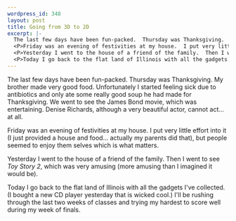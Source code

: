 ```yaml
--- 
wordpress_id: 348
layout: post
title: Going from 3D to 2D
excerpt: |-
  The last few days have been fun-packed.  Thursday was Thanksgiving.  My brother made very good food.  Unfortunately I started feeling sick due to antibiotics and only ate some really good soup he had made for Thanksgiving.  We went to see the James Bond movie, which was entertaining.  Denise Richards, although a very beautiful actor, cannot act... at all.
  <P>Friday was an evening of festivities at my house.  I put very little effort into it (I just provided a house and food... actually my parents did that), but people seemed to enjoy them selves which is what matters.
  <P>Yesterday I went to the house of a friend of the family.  Then I went to see <I>Toy Story 2</I>, which was very amusing (more amusing than I imagined it would be).
  <P>Today I go back to the flat land of Illinois with all the gadgets I've collected.  (I bought a new CD player yesterday that is wicked cool.)  I'll be rushing through the last two weeks of classes and trying my hardest to score well during my week of finals.
---
```

The last few days have been fun-packed.  Thursday was Thanksgiving.  My brother made very good food.  Unfortunately I started feeling sick due to antibiotics and only ate some really good soup he had made for Thanksgiving.  We went to see the James Bond movie, which was entertaining.  Denise Richards, although a very beautiful actor, cannot act... at all.
<P>Friday was an evening of festivities at my house.  I put very little effort into it (I just provided a house and food... actually my parents did that), but people seemed to enjoy them selves which is what matters.
<P>Yesterday I went to the house of a friend of the family.  Then I went to see <I>Toy Story 2</I>, which was very amusing (more amusing than I imagined it would be).
<P>Today I go back to the flat land of Illinois with all the gadgets I've collected.  (I bought a new CD player yesterday that is wicked cool.)  I'll be rushing through the last two weeks of classes and trying my hardest to score well during my week of finals.
